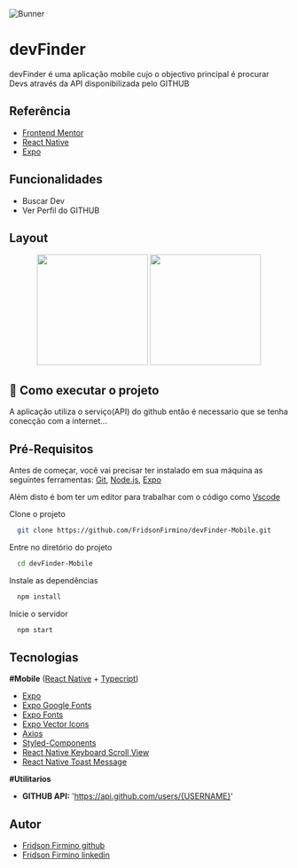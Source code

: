 
![Bunner](https://media.licdn.com/dms/image/C4D22AQGl3nbsIpxVZw/feedshare-shrink_800/0/1670264555284?e=2147483647&v=beta&t=JMiqzTZTt8hTKfUqbC4gdDs7Fdf1T07QH1G-58l4s0o)
# devFinder

devFinder é uma aplicação mobile cujo o objectivo principal é procurar Devs através da API disponibilizada pelo GITHUB


## Referência

 - [Frontend Mentor](https://www.frontendmentor.io/challenges/github-user-search-app-Q09YOgaH6)
 - [React Native](https://reactnative.dev/)
 - [Expo](https://docs.expo.dev/)


## Funcionalidades

- Buscar Dev
- Ver Perfil do GITHUB


## Layout

<p align="center">
  <img alt="" title="#" src="./assets/Captura%20de%20ecr%C3%A3%20de%202024-01-05%2015-14-37.png" width="200px">

  <img alt="" title="#" src="./assets/Captura%20de%20ecr%C3%A3%20de%202024-01-05%2015-14-45.png" width="200px">
</p>


## 🚀 Como executar o projeto
A aplicação utiliza o serviço(API) do github então é necessario que se tenha conecção com a internet...



## Pré-Requisitos

Antes de começar, você vai precisar ter instalado em sua máquina as seguintes ferramentas: 
[Git](https://git-scm.com/doc), [Node.js](https://nodejs.org/en), [Expo](https://docs.expo.dev/)


Além disto é bom ter um editor para trabalhar com o código como [Vscode](https://code.visualstudio.com/)


Clone o projeto

```bash
  git clone https://github.com/FridsonFirmino/devFinder-Mobile.git
```

Entre no diretório do projeto

```bash
  cd devFinder-Mobile
```

Instale as dependências

```bash
  npm install
```

Inicie o servidor

```bash
  npm start
```


## Tecnologias

**#Mobile** ([React Native](https://reactnative.dev/) +  [Typecript](https://www.typescriptlang.org/))

 - [Expo](https://docs.expo.dev/)
 - [Expo Google Fonts](https://www.npmjs.com/package/@expo-google-fonts/space-mono)
 - [Expo Fonts](https://docs.expo.dev/versions/latest/sdk/font/)
 - [Expo Vector Icons](https://icons.expo.fyi/Index)
 - [Axios](https://axios-http.com/)
 - [Styled-Components](https://styled-components.com/)
 - [React Native Keyboard Scroll View](https://www.npmjs.com/package/react-native-keyboard-aware-scroll-view)
 - [React Native Toast Message](https://www.npmjs.com/package/react-native-toast-message)

**#Utilitarios**

 - **GITHUB API:** 'https://api.github.com/users/{USERNAME}'


 

 
## Autor

- [Fridson Firmino github](https://www.github.com/fridsonfirmino)
- [Fridson Firmino linkedin](https://www.linkedin.com/in/fridson-firmino-611046225)


